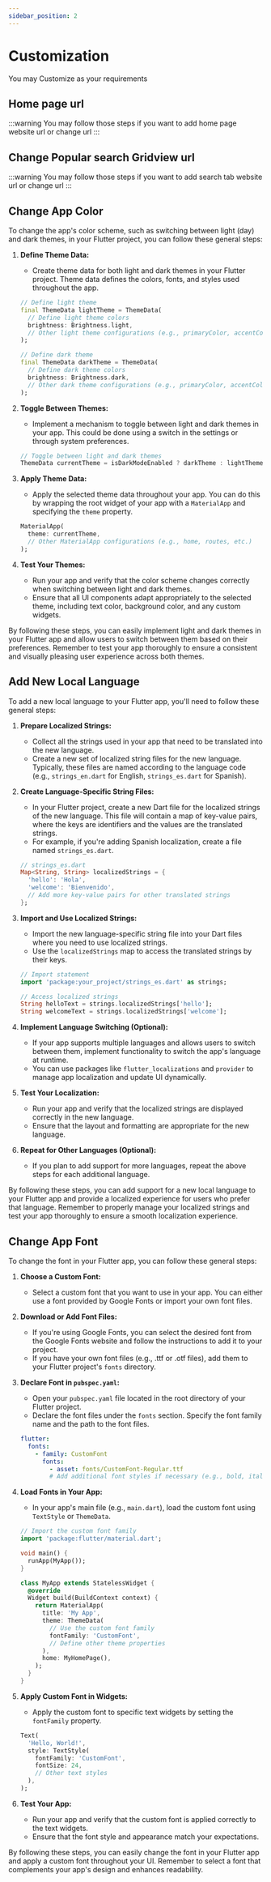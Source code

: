 ```yaml
---
sidebar_position: 2
---
```


# Customization
You may Customize as your requirements

## Home page url
:::warning
You may follow those steps if you want to add home page website url or change url
:::

## Change Popular search Gridview url
:::warning
You may follow those steps if you want to add search tab website url or change url
:::

## Change App Color
To change the app's color scheme, such as switching between light (day) and dark themes, in your Flutter project, you can follow these general steps:

1. **Define Theme Data:**
   - Create theme data for both light and dark themes in your Flutter project. Theme data defines the colors, fonts, and styles used throughout the app.

   ```dart
   // Define light theme
   final ThemeData lightTheme = ThemeData(
     // Define light theme colors
     brightness: Brightness.light,
     // Other light theme configurations (e.g., primaryColor, accentColor, etc.)
   );

   // Define dark theme
   final ThemeData darkTheme = ThemeData(
     // Define dark theme colors
     brightness: Brightness.dark,
     // Other dark theme configurations (e.g., primaryColor, accentColor, etc.)
   );
   ```

2. **Toggle Between Themes:**
   - Implement a mechanism to toggle between light and dark themes in your app. This could be done using a switch in the settings or through system preferences.

   ```dart
   // Toggle between light and dark themes
   ThemeData currentTheme = isDarkModeEnabled ? darkTheme : lightTheme;
   ```

3. **Apply Theme Data:**
   - Apply the selected theme data throughout your app. You can do this by wrapping the root widget of your app with a `MaterialApp` and specifying the `theme` property.

   ```dart
   MaterialApp(
     theme: currentTheme,
     // Other MaterialApp configurations (e.g., home, routes, etc.)
   );
   ```

4. **Test Your Themes:**
   - Run your app and verify that the color scheme changes correctly when switching between light and dark themes.
   - Ensure that all UI components adapt appropriately to the selected theme, including text color, background color, and any custom widgets.

By following these steps, you can easily implement light and dark themes in your Flutter app and allow users to switch between them based on their preferences. Remember to test your app thoroughly to ensure a consistent and visually pleasing user experience across both themes.


## Add New Local Language
To add a new local language to your Flutter app, you'll need to follow these general steps:

1. **Prepare Localized Strings:**
   - Collect all the strings used in your app that need to be translated into the new language.
   - Create a new set of localized string files for the new language. Typically, these files are named according to the language code (e.g., `strings_en.dart` for English, `strings_es.dart` for Spanish).

2. **Create Language-Specific String Files:**
   - In your Flutter project, create a new Dart file for the localized strings of the new language. This file will contain a map of key-value pairs, where the keys are identifiers and the values are the translated strings.
   - For example, if you're adding Spanish localization, create a file named `strings_es.dart`.

   ```dart
   // strings_es.dart
   Map<String, String> localizedStrings = {
     'hello': 'Hola',
     'welcome': 'Bienvenido',
     // Add more key-value pairs for other translated strings
   };
   ```

3. **Import and Use Localized Strings:**
   - Import the new language-specific string file into your Dart files where you need to use localized strings.
   - Use the `localizedStrings` map to access the translated strings by their keys.

   ```dart
   // Import statement
   import 'package:your_project/strings_es.dart' as strings;

   // Access localized strings
   String helloText = strings.localizedStrings['hello'];
   String welcomeText = strings.localizedStrings['welcome'];
   ```

4. **Implement Language Switching (Optional):**
   - If your app supports multiple languages and allows users to switch between them, implement functionality to switch the app's language at runtime.
   - You can use packages like `flutter_localizations` and `provider` to manage app localization and update UI dynamically.

5. **Test Your Localization:**
   - Run your app and verify that the localized strings are displayed correctly in the new language.
   - Ensure that the layout and formatting are appropriate for the new language.

6. **Repeat for Other Languages (Optional):**
   - If you plan to add support for more languages, repeat the above steps for each additional language.

By following these steps, you can add support for a new local language to your Flutter app and provide a localized experience for users who prefer that language. Remember to properly manage your localized strings and test your app thoroughly to ensure a smooth localization experience.


## Change App Font
To change the font in your Flutter app, you can follow these general steps:

1. **Choose a Custom Font:**
   - Select a custom font that you want to use in your app. You can either use a font provided by Google Fonts or import your own font files.

2. **Download or Add Font Files:**
   - If you're using Google Fonts, you can select the desired font from the Google Fonts website and follow the instructions to add it to your project.
   - If you have your own font files (e.g., .ttf or .otf files), add them to your Flutter project's `fonts` directory.

3. **Declare Font in `pubspec.yaml`:**
   - Open your `pubspec.yaml` file located in the root directory of your Flutter project.
   - Declare the font files under the `fonts` section. Specify the font family name and the path to the font files.

   ```yaml
   flutter:
     fonts:
       - family: CustomFont
         fonts:
           - asset: fonts/CustomFont-Regular.ttf
           # Add additional font styles if necessary (e.g., bold, italic)
   ```

4. **Load Fonts in Your App:**
   - In your app's main file (e.g., `main.dart`), load the custom font using `TextStyle` or `ThemeData`.

   ```dart
   // Import the custom font family
   import 'package:flutter/material.dart';

   void main() {
     runApp(MyApp());
   }

   class MyApp extends StatelessWidget {
     @override
     Widget build(BuildContext context) {
       return MaterialApp(
         title: 'My App',
         theme: ThemeData(
           // Use the custom font family
           fontFamily: 'CustomFont',
           // Define other theme properties
         ),
         home: MyHomePage(),
       );
     }
   }
   ```

5. **Apply Custom Font in Widgets:**
   - Apply the custom font to specific text widgets by setting the `fontFamily` property.

   ```dart
   Text(
     'Hello, World!',
     style: TextStyle(
       fontFamily: 'CustomFont',
       fontSize: 24,
       // Other text styles
     ),
   );
   ```

6. **Test Your App:**
   - Run your app and verify that the custom font is applied correctly to the text widgets.
   - Ensure that the font style and appearance match your expectations.

By following these steps, you can easily change the font in your Flutter app and apply a custom font throughout your UI. Remember to select a font that complements your app's design and enhances readability.


